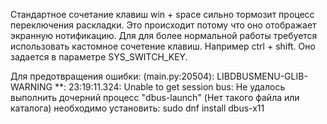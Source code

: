 Стандартное сочетание клавиш win + space сильно тормозит процесс переключения раскладки. Это происходит потому что оно отображает экранную нотификацию. Для для более нормальной работы требуется использовать кастомное сочетение клавиш. Например ctrl + shift. Оно задается в параметре SYS_SWITCH_KEY.

Для предотвращения ошибки:
    (main.py:20504): LIBDBUSMENU-GLIB-WARNING **: 23:19:11.324: Unable to get session bus: Не удалось выполнить дочерний процесс "dbus-launch" (Нет такого файла или каталога)
необходимо установить:
    sudo dnf install dbus-x11 